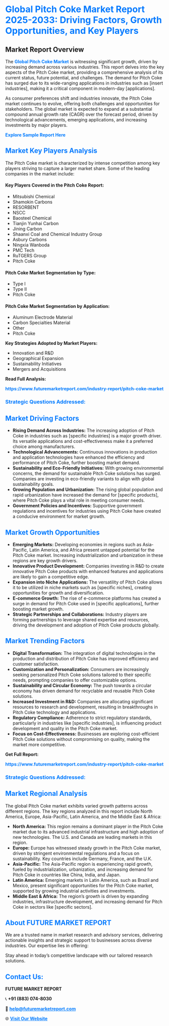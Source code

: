 <h1 style="color: #007BFF;">Global Pitch Coke Market Report 2025-2033: Driving Factors, Growth Opportunities, and Key Players</h1>

<section id="overview">
<h2>Market Report Overview</h2>
<p>The <a href="https://www.futuremarketreport.com/industry-report/pitch-coke-market" style="color: #007BFF; text-decoration: none;"><strong>Global Pitch Coke Market</strong></a> is witnessing significant growth, driven by increasing demand across various industries. This report delves into the key aspects of the Pitch Coke market, providing a comprehensive analysis of its current status, future potential, and challenges. The demand for Pitch Coke has surged due to its wide-ranging applications in industries such as [insert industries], making it a critical component in modern-day [applications].</p>
<p>As consumer preferences shift and industries innovate, the Pitch Coke market continues to evolve, offering both challenges and opportunities for stakeholders. The global market is expected to expand at a substantial compound annual growth rate (CAGR) over the forecast period, driven by technological advancements, emerging applications, and increasing investments by major players.</p>
</section>

<section id="overview">
<p><a href="https://www.futuremarketreport.com/request-sample/reportId=107660" style="color: #007BFF; text-decoration: none;"><strong>Explore Sample Report Here</strong></a></p>
</section>

<section id="key-players">
<h2 style="color: #007BFF;">Market Key Players Analysis</h2>
<p>The Pitch Coke market is characterized by intense competition among key players striving to capture a larger market share. Some of the leading companies in the market include:</p>
<h4>Key Players Covered in the Pitch Coke Report:</h4>
<ul><li>Mitsubishi Chemical</li><li>Shamokin Carbons</li><li>RESORBENT</li><li>NSCC</li><li>Baosteel Chemical</li><li>Tianjin Yunhai Carbon</li><li>Jining Carbon</li><li>Shaanxi Coal and Chemical Industry Group</li><li>Asbury Carbons</li><li>Ningxia Wanboda</li><li>PMC Tech</li><li>RuTGERS Group</li><li>Pitch Coke</li></ul>
<h4>Pitch Coke Market Segmentation by Type:</h4>
<ul><li>Type I</li><li>Type II</li><li>Pitch Coke</li></ul>

<h4>Pitch Coke Market Segmentation by Application:</h4>
<ul><li>Aluminum Electrode Material</li><li>Carbon Specialties Material</li><li>Other</li><li>Pitch Coke</li></ul>
<p><strong>Key Strategies Adopted by Market Players:</strong></p>
<ul>
<li>Innovation and R&D</li>
<li>Geographical Expansion</li>
<li>Sustainability Initiatives</li>
<li>Mergers and Acquisitions</li>
</ul>
</section>

<section>
<p><strong>Read Full Analysis: </strong></p><a href="https://www.futuremarketreport.com/industry-report/pitch-coke-market" style="color: #007BFF; text-decoration: none;"><strong>https://www.futuremarketreport.com/industry-report/pitch-coke-market</strong></a>
<h3 style="color: #007BFF;">Strategic Questions Addressed:</h3>
</section>

<section id="driving-factors">
<h2 style="color: #007BFF;">Market Driving Factors</h2>
<ul>
<li><strong>Rising Demand Across Industries:</strong> The increasing adoption of Pitch Coke in industries such as [specific industries] is a major growth driver. Its versatile applications and cost-effectiveness make it a preferred choice among manufacturers.</li>
<li><strong>Technological Advancements:</strong> Continuous innovations in production and application technologies have enhanced the efficiency and performance of Pitch Coke, further boosting market demand.</li>
<li><strong>Sustainability and Eco-Friendly Initiatives:</strong> With growing environmental concerns, the demand for sustainable Pitch Coke solutions has surged. Companies are investing in eco-friendly variants to align with global sustainability goals.</li>
<li><strong>Growing Population and Urbanization:</strong> The rising global population and rapid urbanization have increased the demand for [specific products], where Pitch Coke plays a vital role in meeting consumer needs.</li>
<li><strong>Government Policies and Incentives:</strong> Supportive government regulations and incentives for industries using Pitch Coke have created a conducive environment for market growth.</li>
</ul>
</section>

<section id="growth-opportunities">
<h2 style="color: #007BFF;">Market Growth Opportunities</h2>
<ul>
<li><strong>Emerging Markets:</strong> Developing economies in regions such as Asia-Pacific, Latin America, and Africa present untapped potential for the Pitch Coke market. Increasing industrialization and urbanization in these regions are key growth drivers.</li>
<li><strong>Innovative Product Development:</strong> Companies investing in R&D to create innovative Pitch Coke products with enhanced features and applications are likely to gain a competitive edge.</li>
<li><strong>Expansion into Niche Applications:</strong> The versatility of Pitch Coke allows it to be utilized in niche markets such as [specific niches], creating opportunities for growth and diversification.</li>
<li><strong>E-commerce Growth:</strong> The rise of e-commerce platforms has created a surge in demand for Pitch Coke used in [specific applications], further boosting market growth.</li>
<li><strong>Strategic Partnerships and Collaborations:</strong> Industry players are forming partnerships to leverage shared expertise and resources, driving the development and adoption of Pitch Coke products globally.</li>
</ul>
</section>

<section id="trending-factors">
<h2 style="color: #007BFF;">Market Trending Factors</h2>
<ul>
<li><strong>Digital Transformation:</strong> The integration of digital technologies in the production and distribution of Pitch Coke has improved efficiency and customer satisfaction.</li>
<li><strong>Customization and Personalization:</strong> Consumers are increasingly seeking personalized Pitch Coke solutions tailored to their specific needs, prompting companies to offer customizable options.</li>
<li><strong>Sustainability and Circular Economy:</strong> The push towards a circular economy has driven demand for recyclable and reusable Pitch Coke solutions.</li>
<li><strong>Increased Investment in R&D:</strong> Companies are allocating significant resources to research and development, resulting in breakthroughs in Pitch Coke technology and applications.</li>
<li><strong>Regulatory Compliance:</strong> Adherence to strict regulatory standards, particularly in industries like [specific industries], is influencing product development and quality in the Pitch Coke market.</li>
<li><strong>Focus on Cost-Effectiveness:</strong> Businesses are exploring cost-efficient Pitch Coke solutions without compromising on quality, making the market more competitive.</li>
</ul>
</section>

<section>
<p><strong>Get Full Report: </strong></p><a href="https://www.futuremarketreport.com/industry-report/pitch-coke-market" style="color: #007BFF; text-decoration: none;"><strong>https://www.futuremarketreport.com/industry-report/pitch-coke-market</strong></a>
<h3 style="color: #007BFF;">Strategic Questions Addressed:</h3>
</section>


<section id="regional-analysis">
<h2 style="color: #007BFF;">Market Regional Analysis</h2>
<p>The global Pitch Coke market exhibits varied growth patterns across different regions. The key regions analyzed in this report include North America, Europe, Asia-Pacific, Latin America, and the Middle East & Africa:</p>
<ul>
<li><strong>North America:</strong> This region remains a dominant player in the Pitch Coke market due to its advanced industrial infrastructure and high adoption of new technologies. The U.S. and Canada are leading markets in this region.</li>
<li><strong>Europe:</strong> Europe has witnessed steady growth in the Pitch Coke market, driven by stringent environmental regulations and a focus on sustainability. Key countries include Germany, France, and the U.K.</li>
<li><strong>Asia-Pacific:</strong> The Asia-Pacific region is experiencing rapid growth, fueled by industrialization, urbanization, and increasing demand for Pitch Coke in countries like China, India, and Japan.</li>
<li><strong>Latin America:</strong> Emerging markets in Latin America, such as Brazil and Mexico, present significant opportunities for the Pitch Coke market, supported by growing industrial activities and investments.</li>
<li><strong>Middle East & Africa:</strong> The region’s growth is driven by expanding industries, infrastructure development, and increasing demand for Pitch Coke in sectors like [specific sectors].</li>
</ul>
</section>

<footer>
<h2 style="color: #007BFF;">About FUTURE MARKET REPORT</h2>
<p>We are a trusted name in market research and advisory services, delivering actionable insights and strategic support to businesses across diverse industries. Our expertise lies in offering:</p>

<p>Stay ahead in today’s competitive landscape with our tailored research solutions.</p>

<h2 style="color: #007BFF;">Contact Us:</h2>
<p><strong>FUTURE MARKET REPORT</strong></p>
<p>📞 <strong>+91 (883) 074-8030</strong></p>
<p>📧 <strong><a href="mailto:help@futuremarketreport.com" style="color: #007BFF;">help@futuremarketreport.com</a></strong></p>
<p>🌐 <strong><a href="https://www.futuremarketreport.com/" style="color: #007BFF;">Visit Our Website</a></strong></p>
</footer>